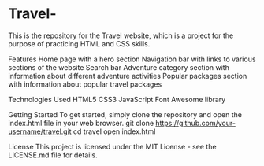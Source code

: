 # Travel-
This is the repository for the Travel website, which is a project for the purpose of practicing HTML and CSS skills.

Features
Home page with a hero section
Navigation bar with links to various sections of the website
Search bar
Adventure category section with information about different adventure activities
Popular packages section with information about popular travel packages


Technologies Used
HTML5
CSS3
JavaScript
Font Awesome library

Getting Started
To get started, simply clone the repository and open the index.html file in your web browser.
git clone https://github.com/your-username/travel.git
cd travel
open index.html

License
This project is licensed under the MIT License - see the LICENSE.md file for details.
